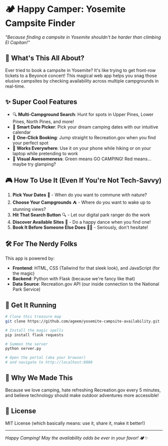 # 🏕️ Happy Camper: Yosemite Campsite Finder

*"Because finding a campsite in Yosemite shouldn't be harder than climbing El Capitan!"*

## 🌲 What's This All About?

Ever tried to book a campsite in Yosemite? It's like trying to get front-row tickets to a Beyoncé concert! This magical web app helps you snag those elusive campsites by checking availability across multiple campgrounds in real-time.

## ✨ Super Cool Features

- 🔍 **Multi-Campground Search**: Hunt for spots in Upper Pines, Lower Pines, North Pines, and more!
- 📅 **Smart Date Picker**: Pick your dream camping dates with our intuitive calendar
- 🚀 **One-Click Booking**: Jump straight to Recreation.gov when you find your perfect spot
- 📱 **Works Everywhere**: Use it on your phone while hiking or on your laptop while pretending to work
- 🎯 **Visual Awesomeness**: Green means GO CAMPING! Red means... maybe try glamping?

## 🎮 How To Use It (Even If You're Not Tech-Savvy)

1. **Pick Your Dates** 📆 - When do you want to commune with nature?
2. **Choose Your Campgrounds** ⛺ - Where do you want to wake up to stunning views?
3. **Hit That Search Button** 🔍 - Let our digital park ranger do the work
4. **Discover Available Sites** 🎉 - Do a happy dance when you find one!
5. **Book It Before Someone Else Does** 🏃‍♀️ - Seriously, don't hesitate!

## 🛠️ For The Nerdy Folks

This app is powered by:
- **Frontend**: HTML, CSS (Tailwind for that sleek look), and JavaScript (for the magic)
- **Backend**: Python with Flask (because we're fancy like that)
- **Data Source**: Recreation.gov API (our inside connection to the National Park Service)

## 🚀 Get It Running

```bash
# Clone this treasure map
git clone https://github.com/ageem/yosemite-campsite-availability.git

# Install the magic spells
pip install flask requests

# Summon the server
python server.py

# Open the portal (aka your browser)
# and navigate to http://localhost:8000
```

## 🌟 Why We Made This

Because we love camping, hate refreshing Recreation.gov every 5 minutes, and believe technology should make outdoor adventures more accessible!

## 📜 License

MIT License (which basically means: use it, share it, make it better!)

---

*Happy Camping! May the availability odds be ever in your favor!* 🏕️✨
